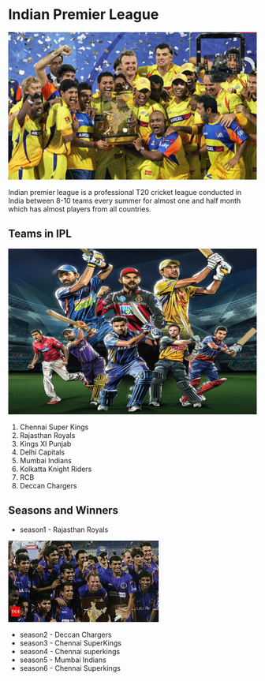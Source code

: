 # Indian Premier League
![](IPL-auction-LIVE-Latest-updates-Indian-Premier-League-910493.jpg)

Indian premier league is a professional T20 cricket league conducted in India between 8-10 teams every summer for almost one and half month which has almost players from all countries.

## Teams in IPL
![](noname-9.png)

1. Chennai Super Kings
2. Rajasthan Royals
3. Kings XI Punjab
4. Delhi Capitals
5. Mumbai Indians
6. Kolkatta Knight Riders
7. RCB 
8. Deccan Chargers

## Seasons and Winners 
- season1 - Rajasthan Royals

![](images.jpg)
- season2 - Deccan Chargers
- season3 - Chennai SuperKings 
- season4 - Chennai superkings
- season5 - Mumbai Indians
- season6 - Chennai Superkings
